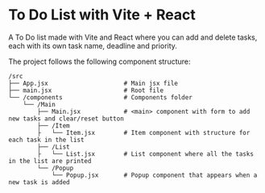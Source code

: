 # To Do List with Vite + React #

A To Do list made with Vite and React where you can add and delete tasks, each with its own task name, deadline and priority.

The project follows the following component structure:

    /src 
    ├── App.jsx                     # Main jsx file
    ├── main.jsx                    # Root file
    └── /components                 # Components folder
        └── /Main
            ├── Main.jsx            # <main> component with form to add new tasks and clear/reset button
            ├── /Item               
            ├   └── Item.jsx        # Item component with structure for each task in the list
            ├── /List
            ├   └── List.jsx        # List component where all the tasks in the list are printed
            └── /Popup
                └── Popup.jsx       # Popup component that appears when a new task is added
